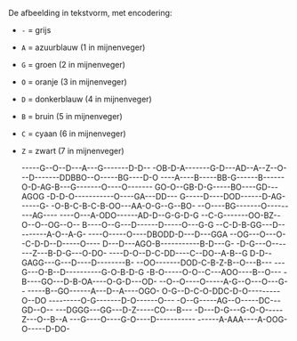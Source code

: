 
De afbeelding in tekstvorm, met encodering:

 - `-` = grijs
 - `A` = azuurblauw (1 in mijnenveger)
 - `G` = groen (2 in mijnenveger)
 - `O` = oranje (3 in mijnenveger)
 - `D` = donkerblauw (4 in mijnenveger)
 - `B` = bruin (5 in mijnenveger)
 - `C` = cyaan (6 in mijnenveger)
 - `Z` = zwart (7 in mijnenveger)

    -----G--O--D---A---G-------D-D--
    -OB-D-A-------G-D---AD--A--Z--O-
    --D-------DDBBO--O-----BG----D-O
    ----A----B-----BB-G------B------
    O-D-AG-B---G-------O----O-------
    GO-O--GB-D-G-----BO----GD---AGOG
    -D-D-O-----------O----GA---DD---
    G-----D----DOD------D-AG------G-
    -O-B-C-B-C-B-OO---AA-O-G--G--BO-
    --O----BG-------O---------AG----
    ----O---A-ODO------AD-D--G-G-D-G
    --C-G-------OO-BZ--O--O--OG--O--
    B----O--G---D------D-----O---G-G
    --C-D-B-GG---D---------A-O--A-G-
    ----O-----O----DBODD-D---D---GGA
    --OG---O---O--C-D-D--D-----O----
    D---D---AGO-B-----------B-D---G-
    -D-G---O-------Z---B-D-G---O-DO-
    ----D-O--D-C-DD----C--DO--A-B--G
    D-D--GAGG---G---D----D--------B-
    --OO-------DOD-C-B-Z-B--O---B---
    ---G---O-B--D----------G-O-B-D-G
    -B-O-----O-O--C---AOO----B--O---
    -B----GO---D-B-OA----O-G-D---OD-
    --O--O----O-----A-G--O---O---G--
    -----B--GO------A---D--A----OGO-
    O-G--D-C-O-DDC-D-O---------O--DO
    ---------O-G-------D-O------O---
    -O--G-----AG--O-----DC---GD--O--
    ---DGGG---GG---D-Z-----CO---B---
    -D---D-G---G-O-O-----Z---O--B--A
    ---G----O----G-O----D-----------
    ------A-AAA----A-OOG-O-----D-DO-
